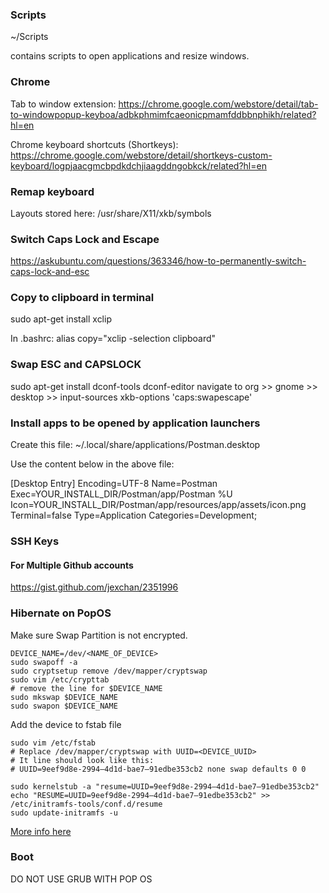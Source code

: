 ### Scripts
~/Scripts

contains scripts to open applications and resize windows.

### Chrome
Tab to window extension: https://chrome.google.com/webstore/detail/tab-to-windowpopup-keyboa/adbkphmimfcaeonicpmamfddbbnphikh/related?hl=en

Chrome keyboard shortcuts (Shortkeys): https://chrome.google.com/webstore/detail/shortkeys-custom-keyboard/logpjaacgmcbpdkdchjiaagddngobkck/related?hl=en

### Remap keyboard
Layouts stored here:
/usr/share/X11/xkb/symbols

### Switch Caps Lock and Escape
https://askubuntu.com/questions/363346/how-to-permanently-switch-caps-lock-and-esc

### Copy to clipboard in terminal
sudo apt-get install xclip

In .bashrc:
alias copy="xclip -selection clipboard"

### Swap ESC and CAPSLOCK
sudo apt-get install dconf-tools
dconf-editor
navigate to org >> gnome >> desktop >> input-sources
xkb-options
'caps:swapescape'

### Install apps to be opened by application launchers
Create this file:
~/.local/share/applications/Postman.desktop

Use the content below in the above file:

[Desktop Entry]
Encoding=UTF-8
Name=Postman
Exec=YOUR_INSTALL_DIR/Postman/app/Postman %U
Icon=YOUR_INSTALL_DIR/Postman/app/resources/app/assets/icon.png
Terminal=false
Type=Application
Categories=Development;


### SSH Keys
#### For Multiple Github accounts
https://gist.github.com/jexchan/2351996

### Hibernate on PopOS
Make sure Swap Partition is not encrypted.

```
DEVICE_NAME=/dev/<NAME_OF_DEVICE>
sudo swapoff -a
sudo cryptsetup remove /dev/mapper/cryptswap
sudo vim /etc/crypttab
# remove the line for $DEVICE_NAME
sudo mkswap $DEVICE_NAME
sudo swapon $DEVICE_NAME
```

Add the device to fstab file

```
sudo vim /etc/fstab
# Replace /dev/mapper/cryptswap with UUID=<DEVICE_UUID>
# It line should look like this:
# UUID=9eef9d8e-2994–4d1d-bae7–91edbe353cb2 none swap defaults 0 0

sudo kernelstub -a "resume=UUID=9eef9d8e-2994–4d1d-bae7–91edbe353cb2"
echo "RESUME=UUID=9eef9d8e-2994–4d1d-bae7–91edbe353cb2" >> /etc/initramfs-tools/conf.d/resume
sudo update-initramfs -u
```

[More info here](https://pop-planet.info/forums/threads/guide-to-hibernate-answer-is-a-guide.426/)

### Boot
DO NOT USE GRUB WITH POP OS

